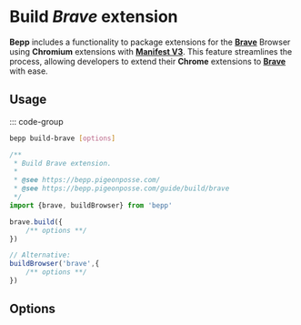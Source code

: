 # Build _Brave_ extension

**Bepp** includes a functionality to package extensions for the [**Brave**](https://brave.com/) Browser using **Chromium** extensions with [**Manifest V3**](https://developer.chrome.com/docs/extensions/reference/manifest). This feature streamlines the process, allowing developers to extend their **Chrome** extensions to [**Brave**](https://brave.com/) with ease.

## Usage

::: code-group

```bash
bepp build-brave [options]
```

```js
/**
 * Build Brave extension.
 * 
 * @see https://bepp.pigeonposse.com/
 * @see https://bepp.pigeonposse.com/guide/build/brave
 */
import {brave, buildBrowser} from 'bepp'

brave.build({
    /** options **/
})

// Alternative:
buildBrowser('brave',{
    /** options **/
})
```

## Options

<!--@include: ../../partials/build-browser-chromium-input.md-->
<!--@include: ../../partials/build-browser-shared.md-->
<!--@include: ../../partials/options-shared.md-->
